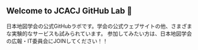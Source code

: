 ## Welcome to JCACJ GitHub Lab 👋

日本地図学会の公式GitHubラボです。学会の公式ウェブサイトの他、さまざまな実験的なサービスも試みられています。 
参加してみたい方は、日本地図学会の広報・IT委員会にJOINしてください！！

<!--

**Here are some ideas to get you started:**

🙋‍♀️ A short introduction - what is your organization all about?
🌈 Contribution guidelines - how can the community get involved?
👩‍💻 Useful resources - where can the community find your docs? Is there anything else the community should know?
🍿 Fun facts - what does your team eat for breakfast?
🧙 Remember, you can do mighty things with the power of [Markdown](https://docs.github.com/github/writing-on-github/getting-started-with-writing-and-formatting-on-github/basic-writing-and-formatting-syntax)
-->
